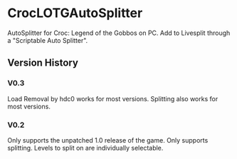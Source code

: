 # CrocLOTGAutoSplitter
AutoSplitter for Croc: Legend of the Gobbos on PC. Add to Livesplit through a "Scriptable Auto Splitter".


## Version History ##

### V0.3 ###
Load Removal by hdc0 works for most versions. Splitting also works for most versions.

### V0.2 ###
Only supports the unpatched 1.0 release of the game.
Only supports splitting.
Levels to split on are individually selectable.
